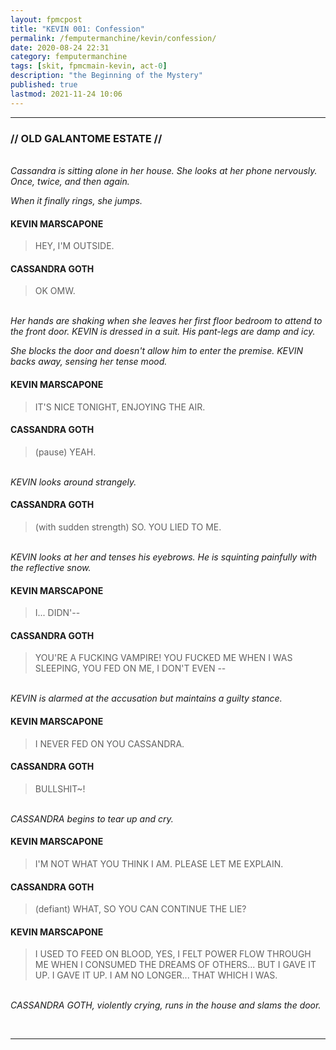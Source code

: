 ```yaml
---
layout: fpmcpost
title: "KEVIN 001: Confession"
permalink: /femputermanchine/kevin/confession/
date: 2020-08-24 22:31
category: femputermanchine
tags: [skit, fpmcmain-kevin, act-0]
description: "the Beginning of the Mystery"
published: true
lastmod: 2021-11-24 10:06
---
```

[//]: # (  8/24/20  -added)
[//]: # ( 10/15/21  -linkout removed)
[//]: # ( 10/26/21  -formatting update)
[//]: # ( 11/03/21  -title added)
[//]: # ( 11/17/21  -updated for place names)
[//]: # ( 11/24/21  -going with Galantome)

*****
### // OLD GALANTOME ESTATE // 

<BR><i>Cassandra is sitting alone in her house. She looks at her phone nervously. Once, twice, and then again. </i>

<i>When it finally rings, she jumps.</i>

#### KEVIN MARSCAPONE

> HEY, I'M OUTSIDE.

#### CASSANDRA GOTH 

> OK OMW.

<br><i>Her hands are shaking when she leaves her first floor bedroom to attend to the front door. KEVIN is dressed in a suit. His pant-legs are damp and icy.</i>

<i>She blocks the door and doesn't allow him to enter the premise. KEVIN backs away, sensing her tense mood. </i>

#### KEVIN MARSCAPONE 

> IT'S NICE TONIGHT, ENJOYING THE AIR.

#### CASSANDRA GOTH  

> (pause) YEAH.

<br><i>KEVIN looks around strangely.</i>

#### CASSANDRA GOTH  

> (with sudden strength) SO. YOU LIED TO ME.

<br><i>KEVIN looks at her and tenses his eyebrows. He is squinting painfully with the reflective snow.</i>

#### KEVIN MARSCAPONE 

> I... DIDN'--

#### CASSANDRA GOTH 

> YOU'RE A FUCKING VAMPIRE! YOU FUCKED ME WHEN I WAS SLEEPING, YOU FED ON ME, I DON'T EVEN --

<br><i>KEVIN is alarmed at the accusation but maintains a guilty stance.</i>

#### KEVIN MARSCAPONE

> I NEVER FED ON YOU CASSANDRA.

#### CASSANDRA GOTH 

> BULLSHIT~!

<br><i>CASSANDRA begins to tear up and cry.</i>

#### KEVIN MARSCAPONE

> I'M NOT WHAT YOU THINK I AM. PLEASE LET ME EXPLAIN.

#### CASSANDRA GOTH 

> (defiant) WHAT, SO YOU CAN CONTINUE THE LIE?

#### KEVIN MARSCAPONE

> I USED TO FEED ON BLOOD, YES, I FELT POWER FLOW THROUGH ME WHEN I CONSUMED THE DREAMS OF OTHERS... BUT I GAVE IT UP. I GAVE IT UP. I AM NO LONGER... THAT WHICH I WAS.

<br><i>CASSANDRA GOTH, violently crying, runs in the house and slams the door.</i>

<BR>

*****


